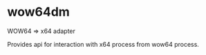 wow64dm
========

WOW64 => x64 adapter

Provides api for interaction with x64 process from wow64 process.
